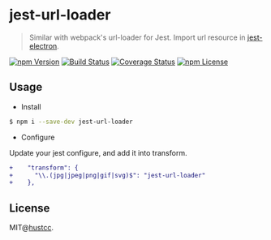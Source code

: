 # jest-url-loader

> Similar with webpack's url-loader for Jest. Import url resource in [jest-electron](https://github.com/hustcc/jest-electron).


[![npm Version](https://img.shields.io/npm/v/jest-url-loader.svg)](https://www.npmjs.com/package/jest-url-loader)
[![Build Status](https://github.com/hustcc/jest-url-loader/workflows/build/badge.svg)](https://github.com/hustcc/jest-url-loader/actions)
[![Coverage Status](https://coveralls.io/repos/github/hustcc/jest-url-loader/badge.svg)](https://coveralls.io/github/hustcc/jest-url-loader)
[![npm License](https://img.shields.io/npm/l/jest-url-loader.svg)](https://www.npmjs.com/package/jest-url-loader)



## Usage


 - Install
 
```bash
$ npm i --save-dev jest-url-loader
```

 - Configure

Update your jest configure, and add it into transform.

```diff
+    "transform": {
+      "\\.(jpg|jpeg|png|gif|svg)$": "jest-url-loader"
+    },
```



## License

MIT@[hustcc](https://github.com/hustcc).
